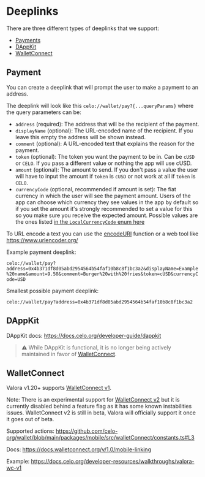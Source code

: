 # Deeplinks

There are three different types of deeplinks that we support:
- [Payments](#payment)
- [DAppKit](#dappkit)
- [WalletConnect](#walletconnect)

## Payment

You can create a deeplink that will prompt the user to make a payment to an address.

The deeplink will look like this `celo://wallet/pay?{...queryParams}`
where the query parameters can be:
- `address` (required): The address that will be the recipient of the payment.
- `displayName` (optional): The URL-encoded name of the recipient. If you leave this empty the address will be shown instead.
- `comment` (optional): A URL-encoded text that explains the reason for the payment.
- `token` (optional): The token you want the payment to be in. Can be `cUSD` or `CELO`. If you pass a different value or nothing the app will use cUSD.
- `amount` (optional): The amount to send. If you don't pass a value the user will have to input the amount if `token` is `cUSD` or not work at all if `token` is `CELO`.
- `currencyCode` (optional, recommended if amount is set): The fiat currency in which the user will see the payment amount. Users of the app can choose which currency they see values in the app by default so if you set the amount it's strongly recommended to set a value for this so you make sure you receive the expected amount. Possible values are the ones listed [in the `LocalCurrencyCode` enum here](https://github.com/celo-org/wallet/blob/main/packages/mobile/src/localCurrency/consts.ts#L2)

To URL encode a text you can use the [encodeURI](https://developer.mozilla.org/en-US/docs/Web/JavaScript/Reference/Global_Objects/encodeURI) function or a web tool like https://www.urlencoder.org/


Example payment deeplink:

`celo://wallet/pay?address=0x4b371df8d05abd2954564b54faf10b8c8f1bc3a2&displayName=Example%20name&amount=9.50&comment=Burger%20with%20fries&token=cUSD&currencyCode=USD`

Smallest possible payment deeplink:

`celo://wallet/pay?address=0x4b371df8d05abd2954564b54faf10b8c8f1bc3a2`

## DAppKit

DAppKit docs: https://docs.celo.org/developer-guide/dappkit

> ⚠️ While DAppKit is functional, it is no longer being actively maintained in favor of [WalletConnect](#walletconnect).

## WalletConnect

Valora v1.20+ supports [WalletConnect v1](https://docs.walletconnect.com/1.0/).

Note: There is an experimental support for [WalletConnect v2](https://docs.walletconnect.com/) but it is currently disabled behind a feature flag as it has some known instabilities issues. WalletConnect v2 is still in beta, Valora will officially support it once it goes out of beta.

Supported actions: https://github.com/celo-org/wallet/blob/main/packages/mobile/src/walletConnect/constants.ts#L3

Docs: https://docs.walletconnect.org/v/1.0/mobile-linking

Example: https://docs.celo.org/developer-resources/walkthroughs/valora-wc-v1

